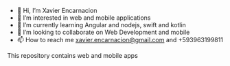 - 👋 Hi, I’m Xavier Encarnacion
- 👀 I’m interested in web and mobile applications
- 🌱 I’m currently learning Angular and nodejs, swift and kotlin
- 💞️ I’m looking to collaborate on Web Development and mobile
- 📫 How to reach me xavier.encarnacion@gmail.com and +593963199811

This repository contains web and mobile apps
<!---
xle2911/xle2911 is a ✨ special ✨ repository because its `README.md` (this file) appears on your GitHub profile.
You can click the Preview link to take a look at your changes.
--->
